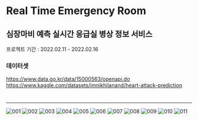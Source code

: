 # Real Time Emergency Room
## 심장마비 예측 실시간 응급실 병상 정보 서비스  
프로젝트 기간 : 2022.02.11 - 2022.02.16
### 데이터셋
https://www.data.go.kr/data/15000563/openapi.do  
https://www.kaggle.com/datasets/imnikhilanand/heart-attack-prediction
#
---
![001](https://user-images.githubusercontent.com/93903494/183252315-2fdc2375-3cec-4f96-b46a-4207acb3335d.png)
![002](https://user-images.githubusercontent.com/93903494/183252320-e451147b-cfa3-4b97-af76-110031bc9bd0.png)
![003](https://user-images.githubusercontent.com/93903494/183252325-44795e83-2325-46a0-a9dc-d589a5e855fc.png)
![004](https://user-images.githubusercontent.com/93903494/183252330-cfb4c2b8-8476-4cb5-bd3f-99b1510c4684.png)
![005](https://user-images.githubusercontent.com/93903494/183252333-006b8032-1a71-4dd0-9992-eefbf91f26f7.png)
![006](https://user-images.githubusercontent.com/93903494/183252337-55b1982b-ea5f-46ca-afc4-eeff0dc21f2e.png)
![007](https://user-images.githubusercontent.com/93903494/183252338-773d6d06-c89b-4f22-8aaa-9db84ea6ca30.png)
![008](https://user-images.githubusercontent.com/93903494/183252343-c6118335-93b8-4aa1-8060-ff4a32474bdd.png)
![009](https://user-images.githubusercontent.com/93903494/183252344-c4157f63-365e-4122-a803-576537761129.png)
![010](https://user-images.githubusercontent.com/93903494/183252347-82227007-46cb-4dce-814a-b66ab06c4cc0.png)
![011](https://user-images.githubusercontent.com/93903494/183252351-ded95522-699c-402f-af79-fbe5e02002a2.png)
